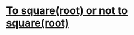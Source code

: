 # [To square(root) or not to square(root)](https://www.codewars.com/kata/to-square-root-or-not-to-square-root/)
